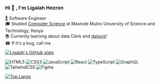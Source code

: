 ### Hi  👋 , I'm Ligalah Hezron 
🥇  Software Engineer<br>
🎓  Studied [Computer Science](https://ligalah.com) at Masinde Muliro University of Science and Technology, Kenya <br>
📚  Currently learning about data Clerk and [dataviz](https://pudding.cool/2018/08/pockets/)!<br/>
☎  If it's a bug, call me <br>


[![Ligalah's GitHub stats](https://github-readme-stats.vercel.app/api?username=ligalahhezronn&hide=issues&show_icons=true&theme=merko&hide_border=false&include_all_commits=true&count_private=true)](https://github.com/ligalahhezronn/github-readme-stats) <br>


![HTML5](https://img.shields.io/badge/html5-%23E34F26.svg?style=for-the-badge&logo=html5&logoColor=white)
![CSS3](https://img.shields.io/badge/css3-%231572B6.svg?style=for-the-badge&logo=css3&logoColor=white)
![JavaScript](https://img.shields.io/badge/javascript-%23323330.svg?style=for-the-badge&logo=javascript&logoColor=%23F7DF1E)
![React](https://img.shields.io/badge/react-%2320232a.svg?style=for-the-badge&logo=react&logoColor=%2361DAFB)
![TypeScript](https://img.shields.io/badge/typescript-%23007ACC.svg?style=for-the-badge&logo=typescript&logoColor=white)
![GraphQL](https://img.shields.io/badge/-GraphQL-E10098?style=for-the-badge&logo=graphql&logoColor=white)
![TailwindCSS](https://img.shields.io/badge/tailwindcss-%2338B2AC.svg?style=for-the-badge&logo=tailwind-css&logoColor=white)
![Figma](https://img.shields.io/badge/figma-%23F24E1E.svg?style=for-the-badge&logo=figma&logoColor=white)

[![Top Langs](https://github-readme-stats.vercel.app/api/top-langs/?username=ligalahhezronn&size_weight=0.5&count_weight=0.5&layout=compact&theme=merko)](https://github.com/ligalahhezronn/github-readme-stats)
 

